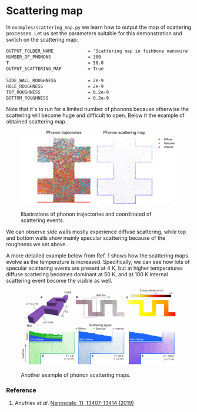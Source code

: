 # Scattering map

In `examples/scattering_map.py` we learn how to output the map of scattering processes. Let us set the parameters suitable for this demonstration and switch on the scattering map:

```
OUTPUT_FOLDER_NAME             = 'Scattering map in fishbone nanowire'
NUMBER_OF_PHONONS              = 300
T                              = 50.0
OUTPUT_SCATTERING_MAP          = True

SIDE_WALL_ROUGHNESS            = 2e-9
HOLE_ROUGHNESS                 = 2e-9
TOP_ROUGHNESS                  = 0.2e-9
BOTTOM_ROUGHNESS               = 0.2e-9
```

Note that it's to run for a limited number of phonons because otherwise the scattering will become huge and difficult to open. Below it the example of obtained scattering map.

<figure><img src="../.gitbook/assets/image.png" alt=""><figcaption><p>Illustrations of phonon trajectories and coordinated of scattering events.</p></figcaption></figure>

We can observe side walls mostly experience diffuse scattering, while top and bottom walls show mainly specular scattering because of the roughness we set above.

A more detailed example below from Ref. 1 shows how the scattering maps evolve as the temperature is increased. Specifically, we can see how lots of specular scattering events are present at 4 K, but at higher temperatures diffuse scattering becomes dominant at 50 K, and at 100 K internal scattering event become the visible as well.

<figure><img src="../.gitbook/assets/examplefreepaths.jpg" alt=""><figcaption><p>Another example of phonon scattering maps.</p></figcaption></figure>

### Reference

1. Anufriev _et al_. [Nanoscale, 11, 13407-13414 (2019)](https://pubs.rsc.org/en/content/articlehtml/2019/nr/c9nr03863a)
